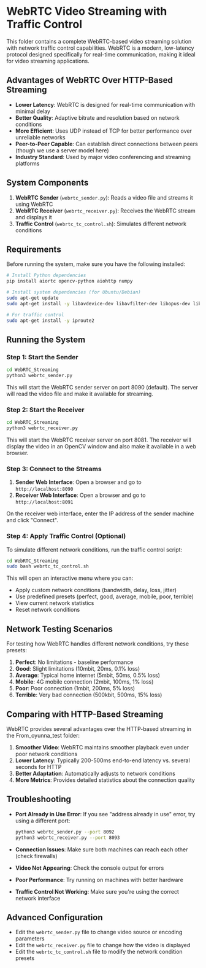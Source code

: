 # WebRTC Video Streaming with Traffic Control

This folder contains a complete WebRTC-based video streaming solution with network traffic control capabilities. WebRTC is a modern, low-latency protocol designed specifically for real-time communication, making it ideal for video streaming applications.

## Advantages of WebRTC Over HTTP-Based Streaming

- **Lower Latency**: WebRTC is designed for real-time communication with minimal delay
- **Better Quality**: Adaptive bitrate and resolution based on network conditions
- **More Efficient**: Uses UDP instead of TCP for better performance over unreliable networks
- **Peer-to-Peer Capable**: Can establish direct connections between peers (though we use a server model here)
- **Industry Standard**: Used by major video conferencing and streaming platforms

## System Components

1. **WebRTC Sender** (`webrtc_sender.py`): Reads a video file and streams it using WebRTC
2. **WebRTC Receiver** (`webrtc_receiver.py`): Receives the WebRTC stream and displays it
3. **Traffic Control** (`webrtc_tc_control.sh`): Simulates different network conditions

## Requirements

Before running the system, make sure you have the following installed:

```bash
# Install Python dependencies
pip install aiortc opencv-python aiohttp numpy

# Install system dependencies (for Ubuntu/Debian)
sudo apt-get update
sudo apt-get install -y libavdevice-dev libavfilter-dev libopus-dev libvpx-dev pkg-config libsrtp2-dev

# For traffic control
sudo apt-get install -y iproute2
```

## Running the System

### Step 1: Start the Sender

```bash
cd WebRTC_Streaming
python3 webrtc_sender.py
```

This will start the WebRTC sender server on port 8090 (default). The server will read the video file and make it available for streaming.

### Step 2: Start the Receiver

```bash
cd WebRTC_Streaming
python3 webrtc_receiver.py
```

This will start the WebRTC receiver server on port 8081. The receiver will display the video in an OpenCV window and also make it available in a web browser.

### Step 3: Connect to the Streams

1. **Sender Web Interface**: Open a browser and go to `http://localhost:8090`
2. **Receiver Web Interface**: Open a browser and go to `http://localhost:8091`

On the receiver web interface, enter the IP address of the sender machine and click "Connect".

### Step 4: Apply Traffic Control (Optional)

To simulate different network conditions, run the traffic control script:

```bash
cd WebRTC_Streaming
sudo bash webrtc_tc_control.sh
```

This will open an interactive menu where you can:
- Apply custom network conditions (bandwidth, delay, loss, jitter)
- Use predefined presets (perfect, good, average, mobile, poor, terrible)
- View current network statistics
- Reset network conditions

## Network Testing Scenarios

For testing how WebRTC handles different network conditions, try these presets:

1. **Perfect**: No limitations - baseline performance
2. **Good**: Slight limitations (10mbit, 20ms, 0.1% loss)
3. **Average**: Typical home internet (5mbit, 50ms, 0.5% loss)
4. **Mobile**: 4G mobile connection (2mbit, 100ms, 1% loss)
5. **Poor**: Poor connection (1mbit, 200ms, 5% loss)
6. **Terrible**: Very bad connection (500kbit, 500ms, 15% loss)

## Comparing with HTTP-Based Streaming

WebRTC provides several advantages over the HTTP-based streaming in the From_oyunna_test folder:

1. **Smoother Video**: WebRTC maintains smoother playback even under poor network conditions
2. **Lower Latency**: Typically 200-500ms end-to-end latency vs. several seconds for HTTP
3. **Better Adaptation**: Automatically adjusts to network conditions
4. **More Metrics**: Provides detailed statistics about the connection quality

## Troubleshooting

- **Port Already in Use Error**: If you see "address already in use" error, try using a different port:
  ```bash
  python3 webrtc_sender.py --port 8092
  python3 webrtc_receiver.py --port 8093
  ```

- **Connection Issues**: Make sure both machines can reach each other (check firewalls)
- **Video Not Appearing**: Check the console output for errors
- **Poor Performance**: Try running on machines with better hardware
- **Traffic Control Not Working**: Make sure you're using the correct network interface

## Advanced Configuration

- Edit the `webrtc_sender.py` file to change video source or encoding parameters
- Edit the `webrtc_receiver.py` file to change how the video is displayed
- Edit the `webrtc_tc_control.sh` file to modify the network condition presets